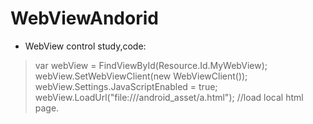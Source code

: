 # WebViewAndorid
- WebView control study,code:

> var webView = FindViewById<WebView>(Resource.Id.MyWebView);
> webView.SetWebViewClient(new WebViewClient());
> webView.Settings.JavaScriptEnabled = true;
> webView.LoadUrl("file:///android_asset/a.html"); //load local html page.
